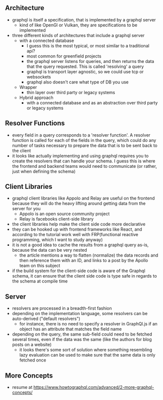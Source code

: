 ## Architecture
- graphql is itself a specification, that is implemented by a graphql server
    - kind of like OpenGl or Vulkan, they are specifications to be implemented
- three different kinds of architectures that include a graphql server
    - with a connected database
        - I guess this is the most typical, or most similar to a traditional api?
        - most common for greenfield projects
        - the graphql server listens for queries, and then returns the data that the query requested. This is called 'resolving' a query
        - graphql is transport layer agnostic, so we could use tcp or websockets
        - graphql also doesn't care what type of DB you use
    - Wrapper
        - thin layer over third party or legacy systems
    - Hybrid approach
        - with a connected database and as an abstraction over third party or legacy systems

## Resolver Functions
- every field in a query corresponds to a 'resolver function'. A resolver function is called for each of the fields in the query, which could do any number of tasks necessary to prepare the data that is to be sent back to the client
- it looks like actually implementing and using graphql requires you to create the resolvers that can handle your schema. I guess this is where the frontend and backend teams would need to communicate (or rather, just when defining the schema)

## Client Libraries
- graphql client libraries like Appolo and Relay are useful on the frontend because they will do the heavy lifting around getting data from the server for you
    - Appolo is an open source community project
    - Relay is facebooks client-side library
- the client libraries help make the client side code more declarative
- they can be hooked up with frontend frameworks like React, and according to the tutorial work well with FRP(functional reactive programming, which I want to study anyway)
- it is not a good idea to cache the results from a graphql query as-is, because the data can be very nested
    - the article mentions a way to flatten (normalize) the data records and then reference them with an ID, and links to a post by the Apollo team on this subject
- if the build system for the client-side code is aware of the Graphql schema, it can ensure that the client side code is type safe in regards to the schema at compile time

## Server
- resolvers are processed in a breadth-first fashion
- depending on the implementation language, some resolvers can be auto-derived ("default resolvers")
    - for instance, there is no need to specify a resolver in GraphQl.js if an object has an attribute that matches the field name
- depending on the query, the same sub-field could need to be fetched several times, even if the data was the same (like the authors for blog posts on a website)
    - it looks there's some sort of solution where something resembling lazy evaluation can be used to make sure that the same data is only fetched once

## More Concepts
- resume at https://www.howtographql.com/advanced/2-more-graphql-concepts/

